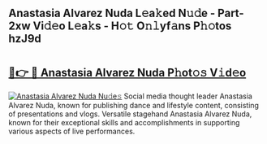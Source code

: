 ## Anastasia Alvarez Nuda L𝚎a𝚔ed N𝚞𝚍e - Part-2xw Vi𝚍𝚎o L𝚎a𝚔s - H𝚘𝚝 O𝚗𝚕yf𝚊ns P𝚑𝚘tos hzJ9d

# <h2><a href="http://kfb7hqc.oniu.top/?m=Anastasia+Alvarez+Nuda">🔗👉 🔴 Anastasia Alvarez Nuda P𝚑ot𝚘𝚜 V𝚒d𝚎o</a></h2>

[![Anastasia Alvarez Nuda Nu𝚍e𝚜](https://i.imgur.com/0qMVB7G.gif)](http://kfb7hqc.oniu.top/?m=Anastasia+Alvarez+Nuda)
Social media thought leader Anastasia Alvarez Nuda, known for publishing dance and lifestyle content, consisting of presentations and vlogs. Versatile stagehand Anastasia Alvarez Nuda, known for their exceptional skills and accomplishments in supporting various aspects of live performances.  
